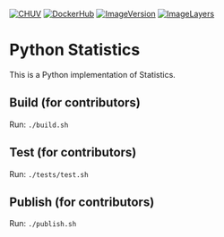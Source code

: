 [![CHUV](https://img.shields.io/badge/CHUV-LREN-AF4C64.svg)](https://www.unil.ch/lren/en/home.html) [![DockerHub](https://img.shields.io/badge/docker-hbpmip%2Fpython--statistics-008bb8.svg)](https://hub.docker.com/r/hbpmip/python-statistics/)
[![ImageVersion](https://images.microbadger.com/badges/version/hbpmip/python-statistics.svg)](https://hub.docker.com/r/hbpmip/python-statistics/tags "hbpmip/python-statistics image tags")
[![ImageLayers](https://images.microbadger.com/badges/image/hbpmip/python-statistics.svg)](https://microbadger.com/#/images/hbpmip/python-statistics "hbpmip/python-statistics on microbadger")

# Python Statistics

This is a Python implementation of Statistics.


## Build (for contributors)

Run: `./build.sh`


## Test (for contributors)

Run: `./tests/test.sh`


## Publish (for contributors)

Run: `./publish.sh`

